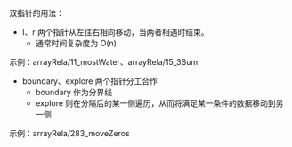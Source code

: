双指针的用法：

- l、r 两个指针从左往右相向移动，当两者相遇时结束。
    - 通常时间复杂度为 O(n)

示例：arrayRela/11_mostWater、arrayRela/15_3Sum

- boundary、explore 两个指针分工合作
    - boundary 作为分界线
    - explore 则在分隔后的某一侧遍历，从而将满足某一条件的数据移动到另一侧

示例：arrayRela/283_moveZeros